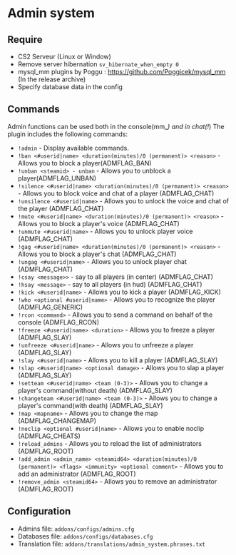 # Admin system

## Require
- CS2 Serveur (Linux or Window)
- Remove server hibernation `sv_hibernate_when_empty 0`
- mysql_mm plugins by Poggu : https://github.com/Poggicek/mysql_mm (In the release archive)
- Specify database data in the config

## Commands
Admin functions can be used both in the console(mm_*) and in chat(!*)
The plugin includes the following commands:
- `!admin` - Display available commands.
- `!ban <#userid|name> <duration(minutes)/0 (permanent)> <reason>` - Allows you to block a player(ADMFLAG_BAN)
- `!unban <steamid> - unban` - Allows you to unblock a player(ADMFLAG_UNBAN)
- `!silence <#userid|name> <duration(minutes)/0 (permanent)> <reason>` - Allows you to block voice and chat of a player (ADMFLAG_CHAT)
- `!unsilence <#userid|name>` - Allows you to unlock the voice and chat of the player (ADMFLAG_CHAT)
- `!mute <#userid|name> <duration(minutes)/0 (permanent)> <reason>` - Allows you to block a player's voice (ADMFLAG_CHAT)
- `!unmute <#userid|name>` - Allows you to unlock player voice (ADMFLAG_CHAT)
- `!gag <#userid|name> <duration(minutes)/0 (permanent)> <reason>` - Allows you to block a player's chat (ADMFLAG_CHAT)
- `!ungag <#userid|name>` - Allows you to unlock player chat (ADMFLAG_CHAT)
- `!csay <message>>` - say to all players (in center) (ADMFLAG_CHAT)
- `!hsay <message>` - say to all players (in hud) (ADMFLAG_CHAT)
- `!kick <#userid|name>` - Allows you to kick a player (ADMFLAG_KICK)
- `!who <optional #userid|name>` - Allows you to recognize the player (ADMFLAG_GENERIC)
- `!rcon <command>` - Allows you to send a command on behalf of the console (ADMFLAG_RCON)
- `!freeze <#userid|name> <duration>` - Allows you to freeze a player (ADMFLAG_SLAY)
- `!unfreeze <#userid|name>` - Allows you to unfreeze a player (ADMFLAG_SLAY)
- `!slay <#userid|name>` - Allows you to kill a player (ADMFLAG_SLAY)
- `!slap <#userid|name> <optional damage>` - Allows you to slap a player (ADMFLAG_SLAY)
- `!setteam <#userid|name> <team (0-3)>` - Allows you to change a player's command(without death) (ADMFLAG_SLAY)
- `!changeteam <#userid|name> <team (0-3)>` - Allows you to change a player's command(with death) (ADMFLAG_SLAY)
- `!map <mapname>` - Allows you to change the map (ADMFLAG_CHANGEMAP)
- `!noclip <optional #userid|name>` - Allows you to enable noclip (ADMFLAG_CHEATS)
- `!reload_admins` - Allows you to reload the list of administrators (ADMFLAG_ROOT)
- `!add_admin <admin_name> <steamid64> <duration(minutes)/0 (permanent)> <flags> <immunity> <optional comment>` - Allows you to add an administrator (ADMFLAG_ROOT)
- `!remove_admin <steamid64>` - Allows you to remove an administrator (ADMFLAG_ROOT)

## Configuration
- Admins file: `addons/configs/admins.cfg`
- Databases file: `addons/configs/databases.cfg`
- Translation file: `addons/translations/admin_system.phrases.txt`